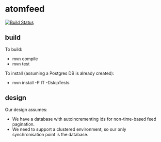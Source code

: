 atomfeed
========

[![Build Status](https://travis-ci.org/ICT4H-TW/atomfeed.png)](https://travis-ci.org/ICT4H-TW/atomfeed)

build
-----
To build:
* mvn compile
* mvn test

To install (assuming a Postgres DB is already created):
* mvn install -P IT -DskipTests

design
------
Our design assumes:
* We have a database with autoincrementing ids for non-time-based feed pagination.
* We need to support a clustered environment, so our only synchronisation point is the database.
